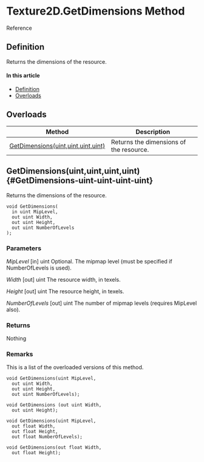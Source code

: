 # Texture2D.GetDimensions Method

Reference

## Definition

Returns the dimensions of the resource.

#### In this article

*  [Definition](#definition)
*  [Overloads](#overloads)

## Overloads

| Method | Description |
| ------ | ----------- |
| [GetDimensions(uint,uint,uint,uint)](#GetDimensions-uint-uint-uint-uint) | Returns the dimensions of the resource. |

## GetDimensions(uint,uint,uint,uint) {#GetDimensions-uint-uint-uint-uint}

Returns the dimensions of the resource.

```HLSL
void GetDimensions(
  in uint MipLevel,
  out uint Width,
  out uint Height,
  out uint NumberOfLevels
);
```

### Parameters
<i>MipLevel</i> [in] uint
Optional. The mipmap level (must be specified if NumberOfLevels is used).

<i>Width</i> [out] uint
The resource width, in texels.

<i>Height</i> [out] uint
The resource height, in texels.

<i>NumberOfLevels</i> [out] uint
The number of mipmap levels (requires MipLevel also).

### Returns
Nothing

### Remarks
This is a list of the overloaded versions of this method.

```HLSL
void GetDimensions(uint MipLevel, 
  out uint Width,
  out uint Height,
  out uint NumberOfLevels);

void GetDimensions (out uint Width,
  out uint Height);

void GetDimensions(uint MipLevel,
  out float Width,
  out float Height,
  out float NumberOfLevels);

void GetDimensions(out float Width,
  out float Height);
```